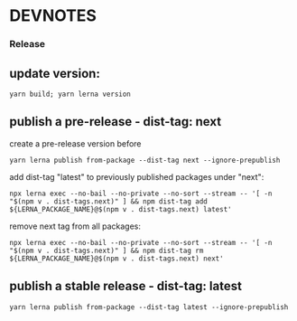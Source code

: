 # DEVNOTES

### Release

## update version:

```
yarn build; yarn lerna version
```

## publish a pre-release - dist-tag: next

create a pre-release version before

```
yarn lerna publish from-package --dist-tag next --ignore-prepublish
```

add dist-tag "latest" to previously published packages under "next":

```
npx lerna exec --no-bail --no-private --no-sort --stream -- '[ -n "$(npm v . dist-tags.next)" ] && npm dist-tag add ${LERNA_PACKAGE_NAME}@$(npm v . dist-tags.next) latest'
```

remove next tag from all packages:

```
npx lerna exec --no-bail --no-private --no-sort --stream -- '[ -n "$(npm v . dist-tags.next)" ] && npm dist-tag rm ${LERNA_PACKAGE_NAME}@$(npm v . dist-tags.next) next'
```

## publish a stable release - dist-tag: latest

```
yarn lerna publish from-package --dist-tag latest --ignore-prepublish
```
